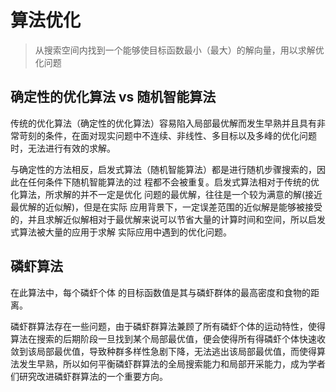 # 算法优化

> 从搜索空间内找到一个能够使目标函数最小（最大）的解向量，用以求解优化问题



## 确定性的优化算法 vs 随机智能算法

传统的优化算法（确定性的优化算法）容易陷入局部最优解而发生早熟并且具有非常苛刻的条件，在面对现实问题中不连续、非线性、多目标以及多峰的优化问题 时，无法进行有效的求解。

与确定性的方法相反，启发式算法（随机智能算法）都是进行随机步骤搜索的，因此在任何条件下随机智能算法的过 程都不会被重复。启发式算法相对于传统的优化算法，所求解的并不一定是优化 问题的最优解，往往是一个较为满意的解(接近最优解的近似解)，但是在实际 应用背景下，一定误差范围的近似解是能够被接受的，并且求解近似解相对于最优解来说可以节省大量的计算时间和空间，所以启发式算法被大量的应用于求解 实际应用中遇到的优化问题。



## 磷虾算法

在此算法中，每个磷虾个体 的目标函数值是其与磷虾群体的最高密度和食物的距离。

磷虾群算法存在一些问题，由于磷虾群算法兼顾了所有磷虾个体的运动特性，使得算法在搜索的后期阶段一旦找到某个局部最优值，便会使得所有得磷虾个体快速收敛到该局部最优值，导致种群多样性急剧下降，无法逃出该局部最优值，而使得算法发生早熟，所以如何平衡磷虾群算法的全局搜索能力和局部开采能力，成为学者们研究改进磷虾群算法的一个重要方向。